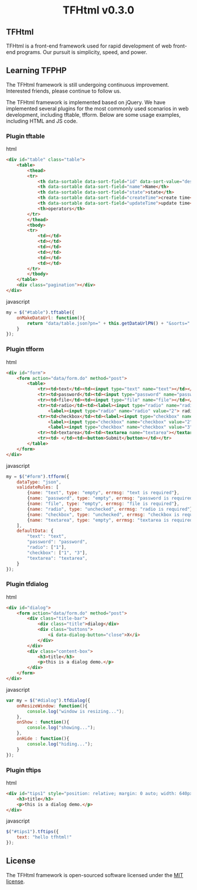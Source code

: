 <h1 align="center">TFHtml v0.3.0</h1>

## TFHtml

TFHtml is a front-end framework used for rapid development of web front-end programs. Our pursuit is simplicity, speed, and power.

## Learning TFPHP

The TFHtml framework is still undergoing continuous improvement. Interested friends, please continue to follow us.

The TFHtml framework is implemented based on jQuery. We have implemented several plugins for the most commonly used scenarios in web development, including tftable, tfform. Below are some usage examples, including HTML and JS code.

### Plugin tftable

html
```html
<div id="table" class="table">
    <table>
        <thead>
        <tr>
            <th data-sortable data-sort-field="id" data-sort-value="desc">ID</th>
            <th data-sortable data-sort-field="name">Name</th>
            <th data-sortable data-sort-field="state">state</th>
            <th data-sortable data-sort-field="createTime">create time</th>
            <th data-sortable data-sort-field="updateTime">update time</th>
            <th>operators</th>
        </tr>
        </thead>
        <tbody>
        <tr>
            <td></td>
            <td></td>
            <td></td>
            <td></td>
            <td></td>
            <td></td>
        </tr>
        </tbody>
    </table>
    <div class="pagination"></div>
</div>
```

javascript
```javascript
my = $("#table").tftable({
    onMakeDataUrl: function(){
        return "data/table.json?pn=" + this.getDataUrlPN() + "&sorts=" + this.getDataUrlSorts();
    }
});
```

### Plugin tfform

html
```html
<div id="form">
    <form action="data/form.do" method="post">
        <table>
            <tr><td>text</td><td><input type="text" name="text"></td></tr>
            <tr><td>password</td><td><input type="password" name="password"></td></tr>
            <tr><td>file</td><td><input type="file" name="file"></td></tr>
            <tr><td>radio</td><td><label><input type="radio" name="radio" value="1"> radio1</label>
                <label><input type="radio" name="radio" value="2"> radio2</label></td></tr>
            <tr><td>checkbox</td><td><label><input type="checkbox" name="checkbox" value="1"> checkbox1</label>
                <label><input type="checkbox" name="checkbox" value="2"> checkbox2</label>
                <label><input type="checkbox" name="checkbox" value="3"> checkbox3</label></td></tr>
            <tr><td>textarea</td><td><textarea name="textarea"></textarea></td></tr>
            <tr><td> </td><td><button>Submit</button></td></tr>
        </table>
    </form>
</div>
```

javascript
```javascript
my = $("#form").tfform({
    dataType: "json",
    validateRules: [
        {name: "text", type: "empty", errmsg: "text is required"},
        {name: "password", type: "empty", errmsg: "password is required"},
        {name: "file", type: "empty", errmsg: "file is required"},
        {name: "radio", type: "unchecked", errmsg: "radio is required"},
        {name: "checkbox", type: "unchecked", errmsg: "checkbox is required"},
        {name: "textarea", type: "empty", errmsg: "textarea is required"}
    ],
    defaultData: {
        "text": "text",
        "password": "password",
        "radio": ["1"],
        "checkbox": ["1", "3"],
        "textarea": "textarea",
    }
});
```

### Plugin tfdialog

html
```html
<div id="dialog">
    <form action="data/form.do" method="post">
        <div class="title-bar">
            <div class="title">dialog</div>
            <div class="buttons">
                <i data-dialog-button="close">X</i>
            </div>
        </div>
        <div class="content-box">
            <h3>title</h3>
            <p>this is a dialog demo.</p>
        </div>
    </form>
</div>
```

javascript
```javascript
var my = $("#dialog").tfdialog({
    onResizeWindow: function(){
        console.log("window is resizing...");
    },
    onShow : function(){
        console.log("showing...");
    },
    onHide : function(){
        console.log("hiding...");
    }
});
```

### Plugin tftips

html
```html
<div id="tips1" style="position: relative; margin: 0 auto; width: 640px;">
    <h3>title</h3>
    <p>this is a dialog demo.</p>
</div>
```

javascript
```javascript
$("#tips1").tftips({
    text: "hello tfhtml!"
});
```

## License

The TFHtml framework is open-sourced software licensed under the <a href="https://opensource.org/licenses/MIT">MIT license</a>.